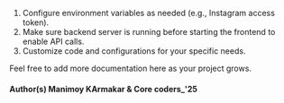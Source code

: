 01.  Configure environment variables as needed (e.g., Instagram access token).
02. Make sure backend server is running before starting the frontend to enable API calls.
03. Customize code and configurations for your specific needs.

Feel free to add more documentation here as your project grows.

<h4> Author(s) Manimoy KArmakar & Core coders_'25 </h4>
